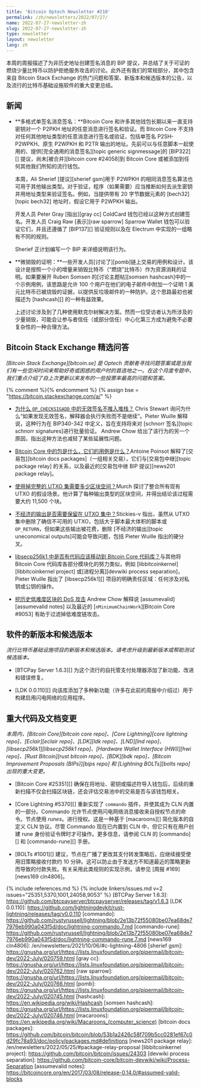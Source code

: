 ```yaml
---
title: 'Bitcoin Optech Newsletter #210'
permalink: /zh/newsletters/2022/07/27/
name: 2022-07-27-newsletter-zh
slug: 2022-07-27-newsletter-zh
type: newsletter
layout: newsletter
lang: zh
---
```


本周的周报描述了为非历史地址创建签名消息的 BIP 提议，并总结了关于可证的燃烧少量比特币以防护拒绝服务攻击的讨论。此外还有我们的常规部分，其中包含来自 Bitcoin Stack Exchange 的热门问题和答案、新版本和候选版本的公告，以及流行的比特币基础设施软件的重大变更总结。

## 新闻

- **<!--multiformat-single-sig-message-signing-->多格式单签名消息签名：**Bitcoin Core 和许多其他钱包长期以来一直支持密钥对一个 P2PKH 地址的任意消息进行签名和验证。而 Bitcoin Core 不支持对任何其他地址类型的任意消息进行签名或验证，包括单签名 P2SH-P2WPKH、原生 P2WPKH 和 P2TR 输出的地址。先前可以与任意脚本一起使用的、提供[完全通用的消息签名][topic generic signmessage]的 [BIP322][] 提议，尚未[被合并][bitcoin core #24058]到 Bitcoin Core 或被添加到任何其他我们所知的流行钱包。

    本周，Ali Sherief [提议][sherief gsm]用于 P2WPKH 的相同消息签名算法也可用于其他输出类型。对于验证，程序（如果需要）应当推断如何去派生密钥并用地址类型来验证签名。例如，当提供带有 20 字节数据元素的 [bech32][topic bech32] 地址时，假设它用于 P2WPKH 输出。

    开发人员 Peter Gray [指出][gray cc] ColdCard 钱包已经以这种方式创建签名。开发人员 Craig Raw [表示][raw sparrow] Sparrow Wallet 钱包可以验证它们，并且还遵循了 [BIP137][] 验证规则以及在 Electrum 中实现的一组略有不同的规则。

    Sherief 正计划编写一个 BIP 来详细说明该行为。

- **<!--proof-of-micro-burn-->微销毁的证明：**一些开发人员[讨论了][pomb]链上交易的用例和设计。该设计是按照一个小的增量来销毁比特币（“燃烧”比特币）作为资源消耗的证明。如果要展开 Ruben Somsen 的[讨论主题帖][somsen hashcash]中的一个示例用例，该思路是允许 100 个用户在他们的电子邮件中附加一个证明 1 美元比特币已被烧毁的证据，以提供反垃圾邮件的一种防护。这个思路最初也被描述为 [hashcash][] 的一种有益效果。

    上述讨论涉及到了几种使用默克尔树解决方案。然而一位受访者认为所涉及的少量销毁，可能会让参与者信任（或部分信任）中心化第三方成为避免不必要复杂性的一种合理方法。

## Bitcoin Stack Exchange 精选问答

*[Bitcoin Stack Exchange][bitcoin.se] 是 Optech 贡献者寻找问题答案或是当我们有一些空闲时间来帮助好奇或困惑的用户时的首选地之一。在这个月度专题中，我们重点介绍了自上次更新以来发布的一些投票率最高的问题和答案。*

{% comment %}<!-- https://bitcoin.stackexchange.com/search?tab=votes&q=created%3a1m..%20is%3aanswer -->{% endcomment %}
{% assign bse = "https://bitcoin.stackexchange.com/a/" %}

- [<!--why-do-invalid-signatures-in-op-checksigadd-not-push-to-the-stack-->为什么 `OP_CHECKSIGADD` 中的无效签名不推入堆栈？]({{bse}}114446)
  Chris Stewart 询问为什么“如果发现无效签名，解释器会执行失败而不是继续”。Pieter Wuille 解释说，这种行为在 BIP340-342 中定义，旨在支持将来对 [schnorr 签名][topic schnorr signatures]进行批量验证。 Andrew Chow 给出了该行为的另一个原因，指出这种方法也减轻了某些延展性问题。

- [<!--what-are-packages-in-bitcoin-core-and-what-is-their-use-case-->Bitcoin Core 中的包是什么，它们的用例是什么？]({{bse}}114305)Antoine Poinsot 解释了[交易包][bitcoin docs packages]（一组相关交易），它们与[交易包中继][topic package relay] 的关系，以及最近的[交易包中继 BIP 提议][news201 package relay]。

- [<!--how-much-blockspace-would-it-take-to-spend-the-complete-utxo-set-->使用掉完整的 UTXO 集需要多少区块空间？]({{bse}}114043)Murch 探讨了整合所有现有 UTXO 的假设场景。他计算了每种输出类型的区块空间，并得出结论该过程需要大约 11,500 个块。

- [<!--does-an-uneconomical-output-need-to-be-kept-in-the-utxo-set-->不经济的输出是否需要保留在 UTXO 集中？]({{bse}}114493)Stickies-v 指出，虽然从 UTXO 集中删除了确信不可用的 UTXO，包括大于脚本最大体积的脚本或 `OP_RETURN`，但如果这些输出被花费，删除 [不经济的输出][topic uneconomical outputs]可能会导致问题，包括 Pieter Wuille 指出的硬分叉。

- [<!--is-there-code-in-libsecp256k1-that-should-be-moved-to-the-bitcoin-core-codebase-->libsecp256k1 中是否有代码应该移动到 Bitcoin Core 代码库？]({{bse}}114467)与其他将 Bitcoin Core 代码库各部分模块化的努力类似，例如 [libbitcoinkernel][libbitcoinkernel project] 或[进程分离][devwiki process separation]，Pieter Wuille 指出了 [libsecp256k1][] 项目的明确责任区域：任何涉及对私钥或公钥的操作。

- [<!--mining-stale-low-difficulty-blocks-as-a-dos-attack-->挖历史低难度区块的 DoS 攻击]({{bse}}114241) Andrew Chow 解释说 [assumevalid][assumevalid notes] 以及最近的 [`nMinimumChainWork`][Bitcoin Core #9053] 有助于过滤掉低难度链攻击。

## 软件的新版本和候选版本

*流行比特币基础设施项目的新版本和候选版本。请考虑升级到最新版本或帮助测试候选版本。*

- [BTCPay Server 1.6.3][] 为这个流行的自托管支付处理器添加了新功能、改进和错误修复。

- [LDK 0.0.110][] 向该库添加了多种新功能（许多在此前的周报中介绍过）用于构建启用闪电网络的应用程序。

## 重大代码及文档变更

*本周内，[Bitcoin Core][bitcoin core repo]、[Core Lightning][core lightning repo]、[Eclair][eclair repo]、[LDK][ldk repo]、[LND][lnd repo]、[libsecp256k1][libsecp256k1 repo]、[Hardware Wallet Interface (HWI)][hwi repo]、[Rust Bitcoin][rust bitcoin repo]、[BDK][bdk repo]、[Bitcoin Improvement Proposals (BIPs)][bips repo] 和 [Lightning BOLTs][bolts repo] 出现的重大变更。*

- [Bitcoin Core #25351][] 确保在将地址、密钥或描述符导入钱包后，后续的重新扫描不仅会扫描区块链，还会评估交易池中的交易是否与该钱包相关。

- [Core Lightning #5370][] 重新实现了 `commando` 插件，并使其成为 CLN 内置的一部分。Commando 允许节点使用闪电网络消息接收来自授权节点的命令。节点使用 *runes*。进行授权。这是一种基于 [macaroons][] 简化版本的自定义 CLN 协议。尽管 Commando 现在已内置到 CLN 中，但它只有在用户创建 rune 身份验证令牌时才可操作。更多信息，请参阅 CLN 的 [commando][] 和 [commando-rune][] 手册。

- [BOLTs #1001][] 建议，节点在广播了更改其支付转发策略后，应继续接受使用旧策略接收付款约 10 分钟。这可以防止由于发送方不知道最近的策略更新而导致的付款失败。有关采用此类规则的实现示例，请参见 [周报 #169][news169 cln4806]。

{% include references.md %}
{% include linkers/issues.md v=2 issues="25351,5370,1001,24058,9053" %}
[BTCPay Server 1.6.3]: https://github.com/btcpayserver/btcpayserver/releases/tag/v1.6.3
[LDK 0.0.110]: https://github.com/lightningdevkit/rust-lightning/releases/tag/v0.0.110
[commando]: https://github.com/rustyrussell/lightning/blob/2e13b72f55080be07ea68de77976eb990a043f5d/doc/lightning-commando.7.md
[commando-rune]: https://github.com/rustyrussell/lightning/blob/2e13b72f55080be07ea68de77976eb990a043f5d/doc/lightning-commando-rune.7.md
[news169 cln4806]: /en/newsletters/2021/10/06/#c-lightning-4806
[sherief gsm]: https://gnusha.org/url/https://lists.linuxfoundation.org/pipermail/bitcoin-dev/2022-July/020759.html
[gray cc]: https://gnusha.org/url/https://lists.linuxfoundation.org/pipermail/bitcoin-dev/2022-July/020762.html
[raw sparrow]: https://gnusha.org/url/https://lists.linuxfoundation.org/pipermail/bitcoin-dev/2022-July/020766.html
[pomb]: https://gnusha.org/url/https://lists.linuxfoundation.org/pipermail/bitcoin-dev/2022-July/020745.html
[hashcash]: https://en.wikipedia.org/wiki/Hashcash
[somsen hashcash]: https://gnusha.org/url/https://lists.linuxfoundation.org/pipermail/bitcoin-dev/2022-July/020746.html
[macaroons]: https://en.wikipedia.org/wiki/Macaroons_(computer_science)
[bitcoin docs packages]: https://github.com/bitcoin/bitcoin/blob/53b1a2426c58f709b5cc0281ef67c0d29fc78a93/doc/policy/packages.md#definitions
[news201 package relay]: /en/newsletters/2022/05/25/#package-relay-proposal
[libbitcoinkernel project]: https://github.com/bitcoin/bitcoin/issues/24303
[devwiki process separation]: https://github.com/bitcoin-core/bitcoin-devwiki/wiki/Process-Separation
[assumevalid notes]: https://bitcoincore.org/en/2017/03/08/release-0.14.0/#assumed-valid-blocks
